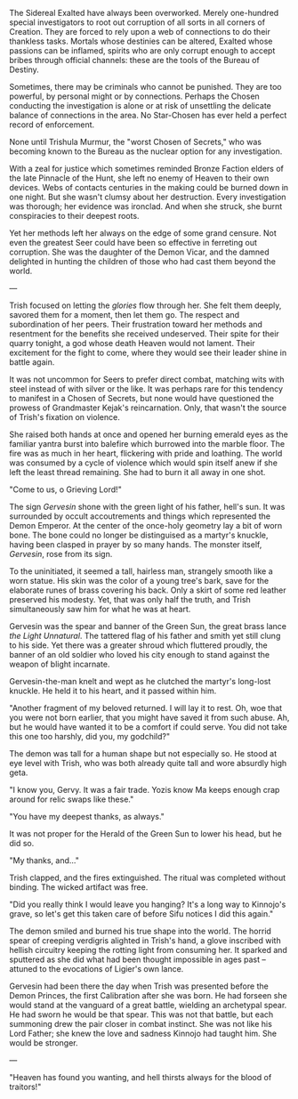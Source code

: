 The Sidereal Exalted have always been overworked. Merely one-hundred special investigators to root out corruption of all sorts in all corners of Creation. They are forced to rely upon a web of connections to do their thankless tasks. Mortals whose destinies can be altered, Exalted whose passions can be inflamed, spirits who are only corrupt enough to accept bribes through official channels: these are the tools of the Bureau of Destiny.

Sometimes, there may be criminals who cannot be punished. They are too powerful, by personal might or by connections. Perhaps the Chosen conducting the investigation is alone or at risk of unsettling the delicate balance of connections in the area. No Star-Chosen has ever held a perfect record of enforcement.

None until Trishula Murmur, the "worst Chosen of Secrets," who was becoming known to the Bureau as the nuclear option for any investigation.

With a zeal for justice which sometimes reminded Bronze Faction elders of the late Pinnacle of the Hunt, she left no enemy of Heaven to their own devices. Webs of contacts centuries in the making could be burned down in one night. But she wasn't clumsy about her destruction. Every investigation was thorough; her evidence was ironclad. And when she struck, she burnt conspiracies to their deepest roots.

Yet her methods left her always on the edge of some grand censure. Not even the greatest Seer could have been so effective in ferreting out corruption. She was the daughter of the Demon Vicar, and the damned delighted in hunting the children of those who had cast them beyond the world.

—

Trish focused on letting the _glories_ flow through her. She felt them deeply, savored them for a moment, then let them go. The respect and subordination of her peers. Their frustration toward her methods and resentment for the benefits she received undeserved. Their spite for their quarry tonight, a god whose death Heaven would not lament. Their excitement for the fight to come, where they would see their leader shine in battle again.

It was not uncommon for Seers to prefer direct combat, matching wits with steel instead of with silver or the like. It was perhaps rare for this tendency to manifest in a Chosen of Secrets, but none would have questioned the prowess of Grandmaster Kejak's reincarnation. Only, that wasn't the source of Trish's fixation on violence.

She raised both hands at once and opened her burning emerald eyes as the familiar yantra burst into balefire which burrowed into the marble floor. The fire was as much in her heart, flickering with pride and loathing. The world was consumed by a cycle of violence which would spin itself anew if she left the least thread remaining. She had to burn it all away in one shot.

"Come to us, o Grieving Lord!"

The sign _Gervesin_ shone with the green light of his father, hell's sun. It was surrounded by occult accoutrements and things which represented the Demon Emperor. At the center of the once-holy geometry lay a bit of worn bone. The bone could no longer be distinguised as a martyr's knuckle, having been clasped in prayer by so many hands. The monster itself, _Gervesin_, rose from its sign.

To the uninitiated, it seemed a tall, hairless man, strangely smooth like a worn statue. His skin was the color of a young tree's bark, save for the elaborate runes of brass covering his back. Only a skirt of some red leather preserved his modesty. Yet, that was only half the truth, and Trish simultaneously saw him for what he was at heart.

Gervesin was the spear and banner of the Green Sun, the great brass lance _the Light Unnatural_. The tattered flag of his father and smith yet still clung to his side. Yet there was a greater shroud which fluttered proudly, the banner of an old soldier who loved his city enough to stand against the weapon of blight incarnate.

Gervesin-the-man knelt and wept as he clutched the martyr's long-lost knuckle. He held it to his heart, and it passed within him.

"Another fragment of my beloved returned. I will lay it to rest. Oh, woe that you were not born earlier, that you might have saved it from such abuse. Ah, but he would have wanted it to be a comfort if could serve. You did not take this one too harshly, did you, my godchild?"

The demon was tall for a human shape but not especially so. He stood at eye level with Trish, who was both already quite tall and wore absurdly high geta.

"I know you, Gervy. It was a fair trade. Yozis know Ma keeps enough crap around for relic swaps like these."

"You have my deepest thanks, as always."

It was not proper for the Herald of the Green Sun to lower his head, but he did so.

"My thanks, and..."

Trish clapped, and the fires extinguished. The ritual was completed without binding. The wicked artifact was free.

"Did you really think I would leave you hanging? It's a long way to Kinnojo's grave, so let's get this taken care of before Sifu notices I did this again."

The demon smiled and burned his true shape into the world. The horrid spear of creeping verdigris alighted in Trish's hand, a glove inscribed with hellish circuitry keeping the rotting light from consuming her. It sparked and sputtered as she did what had been thought impossible in ages past – attuned to the evocations of Ligier's own lance.

Gervesin had been there the day when Trish was presented before the Demon Princes, the first Calibration after she was born. He had forseen she would stand at the vanguard of a great battle, wielding an archetypal spear. He had sworn he would be that spear. This was not that battle, but each summoning drew the pair closer in combat instinct. She was not like his Lord Father; she knew the love and sadness Kinnojo had taught him. She would be stronger.

—

"Heaven has found you wanting, and hell thirsts always for the blood of traitors!"